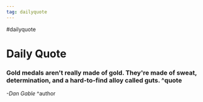 ```yaml
---
tag: dailyquote
---
```


#dailyquote

# Daily Quote

### Gold medals aren't really made of gold. They're made of sweat, determination, and a hard-to-find alloy called guts. ^quote
*-Dan Gable* ^author
